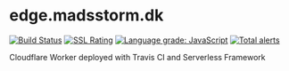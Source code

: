 # edge.madsstorm.dk

[![Build Status](https://travis-ci.org/madsstorm/edge.madsstorm.dk.svg?branch=master)](https://travis-ci.org/madsstorm/edge.madsstorm.dk)
[![SSL Rating](https://sslbadge.org/?domain=edge.madsstorm.dk)](https://www.ssllabs.com/ssltest/analyze.html?d=edge.madsstorm.dk)
[![Language grade: JavaScript](https://img.shields.io/lgtm/grade/javascript/g/madsstorm/edge.madsstorm.dk.svg?logo=lgtm&logoWidth=18)](https://lgtm.com/projects/g/madsstorm/edge.madsstorm.dk/context:javascript)
[![Total alerts](https://img.shields.io/lgtm/alerts/g/madsstorm/edge.madsstorm.dk.svg?logo=lgtm&logoWidth=18)](https://lgtm.com/projects/g/madsstorm/edge.madsstorm.dk/alerts/)

Cloudflare Worker deployed with Travis CI and Serverless Framework
